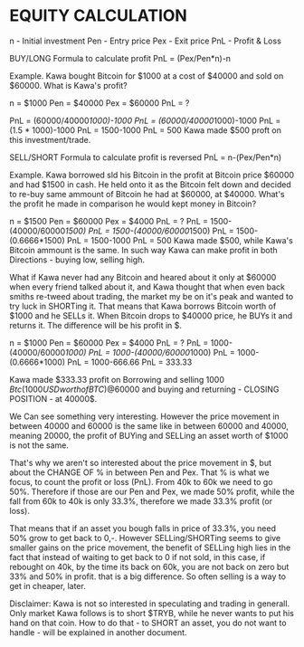 # EQUITY CALCULATION

n - Initial investment
Pen - Entry price
Pex - Exit price
PnL - Profit & Loss


BUY/LONG
Formula to calculate profit
PnL = (Pex/Pen*n)-n

Example. Kawa bought Bitcoin for $1000 at a cost of $40000 and sold on $60000. 
What is Kawa's profit?

n = $1000
Pen = $40000
Pex = $60000
PnL = ?

PnL = (60000/40000*1000)-1000
PnL = (60000/40000*1000)-1000
PnL = (1.5 * 1000)-1000
PnL = 1500-1000
PnL = 500
Kawa made $500 proft on this investment/trade.



SELL/SHORT
Formula to calculate profit is reversed
PnL = n-(Pex/Pen*n)
 
Example. Kawa borrowed sld his Bitcoin in the profit at Bitcoin price $60000 and had $1500 in cash. 
He held onto it as the Bitcoin felt down and decided to re-buy same ammount of Bitcoin he had at $60000, at $40000. 
What's the profit he made in comparison he would kept money in Bitcoin?

n = $1500
Pen = $60000
Pex = $4000
PnL = ?
PnL = 1500-(40000/60000*1500)
PnL = 1500-(40000/60000*1500)
PnL = 1500-(0.6666*1500)
PnL = 1500-1000
PnL = 500
Kawa made $500, while Kawa's Bitcoin ammount is the same.
In such way Kawa can make profit in both Directions - buying low, selling high. 

What if Kawa never had any Bitcoin and heared about it only at $60000 when every friend talked about it, 
and Kawa thought that when even back smiths re-tweed about trading, the market my be on it's peak and wanted to try
luck in SHORTing it. 
That means that Kawa borrows Bitcoin worth of $1000 and he SELLs it. When Bitcoin drops to $40000 price, he BUYs it and returns it. 
The difference will be his profit in $.

n = $1000
Pen = $60000
Pex = $4000
PnL = ?
PnL = 1000-(40000/60000*1000)
PnL = 1000-(40000/60000*1000)
PnL = 1000-(0.6666*1000)
PnL = 1000-666.66
PnL = 333.33

Kawa made $333.33 profit on Borrowing and selling 1000 $Btc (1000USD worth of BTC) @60000$ and buying and returning - 
CLOSING POSITION - at 40000$.



We Can see something very interesting. However the price movement in between 40000 and 60000 is the same like in between 
60000 and 40000, meaning 20000, the profit of BUYing and SELLing an asset worth of $1000 is not the same. 

That's why we aren't so interested about the price movement in $, but about the CHANGE OF % in between Pen and Pex. 
That % is what we focus, to count the profit or loss (PnL). From 40k to 60k we need to go 50%. Therefore if those are our Pen and Pex, 
we made 50% profit, while the fall from 60k to 40k is only 33.3%, therefore we made 33.3% profit (or loss).

That means that if an asset you bough falls in price of 33.3%, you need 50% grow to get back to 0,-. However SELLing/SHORTing seems to give
smaller gains on the price movement, the benefit of SELLing high lies in the fact that instead of waiting to get back to 0 if not sold, in
this case, if rebought on 40k, by the time its back on 60k, you are not back on zero but 33% and 50% in profit. that is a big difference. 
So often selling is a way to get in cheaper, later.

Disclaimer: Kawa is not so interested in speculating and trading in generall. Only market Kawa follows is to short $TRYB, while he never 
wants to put his hand on that coin. How to do that - to SHORT an asset, you do not want to handle - will be explained in another document.
